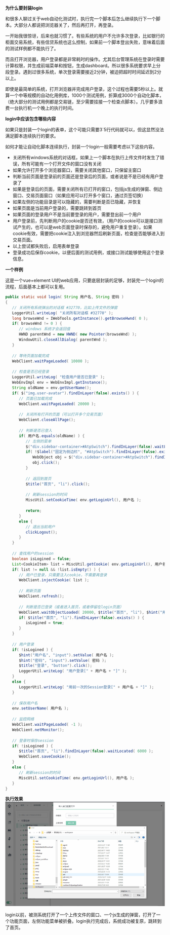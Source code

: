 **为什么要封装login**

和很多人聊过关于web自动化测试时，执行完一个脚本后怎么继续执行下一个脚本。大部分人都说把浏览器关了，然后再打开，再登录。

一开始我很惊讶，后来也就习惯了。有些系统的用户不允许多次登录，比如银行的柜面交易系统，有些信贷系统也这么控制，如果前一个脚本登出失败，意味着后面的测试样例都不能执行了。

而且打开浏览器，用户登录都是非常耗时的操作。尤其后台管理系统在登录时需要计算权限，并生成前端菜单和按钮，生成dashboard。所以很多系统要求早上分段登录。遇到过很多系统，单次登录需要接近2分钟，被迫把超时时间延迟到2分以上。

即使是最简单的系统，打开浏览器并完成用户登录，这个过程也需要5秒以上。就算一个中等规模的自动化用例库，1000个测试用例，折算成3000个自动化脚本，（绝大部分的测试用例都是交易链，至少需要挂接一个检查点脚本）。几乎要多浪费一台执行机一个晚上的执行时间。

**login中应该包含哪些内容**

如果只是封装一个login的表单，这个可能只需要3`5行代码就可以，但这显然没法满足脚本连续执行的要求。

如何才能让自动化脚本连续执行，封装一个login一般需要考虑以下这些内容。

- 关闭所有windows系统的对话框，如果上一个脚本在执行上传文件时发生了错误，所有可能有一个打开文件的窗口没有关闭
- 如果允许打开多个浏览器窗口，需要关闭其他窗口，只保留主窗口
- 判断当前页面是登录前的页面还是登录后的页面，或者说是不是已经有用户登录了
- 如果是登录后的页面，需要关闭所有已打开的窗口，包括js生成的弹窗、侧边窗口、交易页面窗口（如果应用可以打开多个窗口，通过页签切换）
- 如果左侧的功能目录是可以隐藏的，需要判断是否已隐藏，并恢复
- 如果页面是当前用户登录的，需要跳转到首页
- 如果页面的登录用户不是当前要登录的用户，需要登出前一个用户
- 用户登录前，先判断用户的cookie是否还有效，（用户的cookie可以是接口测试产生的，也可以是web页面登录时保存的，避免用户重复登录）。如果cookie有效，需要把cookie注入到浏览器然后刷新页面，检查是否能够进入到交易页面。
- 以上尝试都失败后，启用表单登录
- 登录成功后保存cookie，以便后面的测试用例，或接口测试能够使用这个登录信息。



**一个样例**

这是一个vue+element UI的web应用，只要底层封装的足够，封装完一个login的流程，后面基本上都可以复用。

```java
public static void login( String 用户名, String 密码 )
{
   // 关闭所有系统弹出的对话框 #32770，比如上传文件的弹窗
   LoggerUtil.writeLog( "关闭所有对话框 #32770" );
   long browseWnd = IWebTools.getInstance().getBrowseHwnd( 0 );
   if( browseWnd != 0 ) {
      // windows 系统才会返回值
      HWND parentWnd = new HWND( new Pointer(browseWnd) );
      WindowUtil.closeAllDialog( parentWnd );
   }
   
   // 等待页面加载完成
   WebClient.waitPageLoaded( 10000 );
   
   // 检查是否已经登录
   LoggerUtil.writeLog( "检查用户是否已登录" );
   WebEnvImpl env = WebEnvImpl.getInstance();
   String oldName = env.getUserName();
   if( $("img.user-avatar").findInLayer(false).exists() ) {
      // 页面已加载完成
      WebClient.waitPageLoaded( 20000 );

      // 关闭所有打开的页面（可以打开多个交易页面）
      WebClient.closeAllPage();
      
      // 判断是否已登入
      if( 用户名.equals(oldName) ) {
         // 左侧的菜单
         $("div.sidebar-container>#AtpSwitch").findInLayer(false).waitLocated( 3000 );
         if( !$label("固定为侧边栏", "#AtpSwitch").findInLayer(false).exists() ) {
            WebObject obj = $("div.sidebar-container>#AtpSwitch").findInLayer(false);
            obj.click();
         }
         
         // 返回到首页
         $title("首页", "li").click();
         
         // 刷新session的时间
         MiscUtil.setCookieTime( env.getLoginUrl(), 用户名 );
         
         return;
      }
      else {
         // 退出当前用户
         clickLogout();
      }
   }
   
   // 查找用户的session
   boolean isLogined = false;
   List<CookieItem> list = MiscUtil.getCookie( env.getLoginUrl(), 用户名 );
   if( list != null && !list.isEmpty() ) {
      // 用户已登录，只需要注入cookie，不需要再登录
      WebClient.injectCookie( list );
      
      // 刷新页面
      WebClient.refresh();
      
      // 判断是否已登录（或者进入首页，或者停留在login页面）
      WebClient.waitObjectLoaded( 20000, $title("首页", "li"), $hint("用户名", "input") );
      if( $title("首页", "li").findInLayer(false).exists() ) {
         isLogined = true;
      }
   }
   
   // 用户登录
   if( !isLogined ) {
      $hint("用户名", "input").setValue( 用户名 );
      $hint("密码", "input").setValue( 密码 );
      $title("登录", "button").click();
      LoggerUtil.writeLog( "用户登录[" + 用户名 + "]" );
   }
   else {
      LoggerUtil.writeLog( "用前一次的Session登录[" + 用户名 + "]" );
   }
   
   // 保存用户名
   env.setUserName( 用户名 );
   
   // 监控网络
   WebClient.waitPageLoaded( -1 );
   WebClient.netMonitor();
   
   // 登录时保存session
   if( !isLogined ) {
      $title("首页", "li").findInLayer(false).waitLocated( 6000 );
      WebClient.saveCookie();
   }
   else {
      // 刷新session的时间
      MiscUtil.setCookieTime( env.getLoginUrl(), 用户名 );
   }
}
```

**执行效果**
![执行效果图](./login.gif "执行效果图")

login以前，被测系统打开了一个上传文件的窗口、一个js生成的弹窗，打开了一个功能页面，左侧功能菜单被折叠。login执行完成后，系统成功被复原，跳转到了首页。

